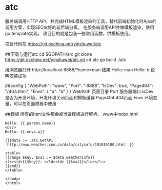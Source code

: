 # atc
服务端调用HTTP API，并完成HTML模板渲染的工具。替代前端初始化时Ajax的调用方案，实现SEO友好的前后端分离。
在服务端调用API并做模板渲染，使用go template实现。
项目目的就是包装一些常用函数，供模板使用。

项目代码在 https://git.oschina.net/yinshuwei/atc

##下载与运行atc
	cd $GOPATH/src
    git clone https://git.oschina.net/yinshuwei/atc.git
    cd atc
    go build
    ./atc

用浏览器打开 http://localhost:8888/?name=man
结果
    Hello: man 
    Hello: b
说明安装成功

##config
    {
        "WebPath": "www",
        "Port": ":8888",
        "IsDev": true,
        "Page404": "/404.html",
        "Envs": {
            "a": "b"
        }
    }
WebPath 页面目录
Port 服务器端口
IsDev 是否为开发环境，开发环境关闭页面和模板缓存
Page404 404页面
Envs 环境变量，可以在页面模板中使用

##模板
所有的html文件都会被当做模板进行解析。
www中index.html
    <!DOCTYPE html>
    <html lang="en">
    <head>
        <meta charset="UTF-8">
        <title>测试</title>
    </head>
    <body>

    Hello: {{.params.name}}
    <br/>
    Hello: {{.envs.a}}

    {{$data := .atc.GetAPI `http://www.weather.com.cn/data/cityinfo/101010100.html` }} 

    <table>
    {{range $key, $val := $data.weatherinfo}}
    <tr><td>{{$key}}: </td><td> {{$val}}</td></tr>
    {{end}}
    </table>

    </body>
    </html>
